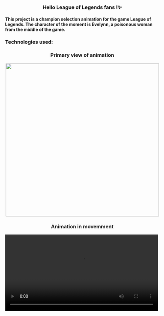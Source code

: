 
<h3 align="center"> Hello League of Legends fans !✨ </h3> 

<h4>This project is a champion selection animation for the game League of Legends. The character of the moment is Evelynn, a poisonous woman from the middle of the game.</h4>
<h3>Technologies used:</h3>

<h3 align="center">Primary view of animation</h3> 
<div align="center">
  <img src="https://github.com/SandynellyDiniz/animated-card/assets/160080540/68cf4d80-e700-40e7-8ae6-a2799fe1ca35" width="500">
</div>

<h3 align="center">Animation in movemment</h3>
<video  align="center" src ="https://github.com/SandynellyDiniz/animated-card/assets/160080540/ce48c9d1-8444-423d-88ef-061a0c6ca677" width="500"></video>



